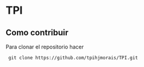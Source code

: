 # TPI

## Como contribuir

Para clonar el repositorio hacer

```
 git clone https://github.com/tpihjmorais/TPI.git
```